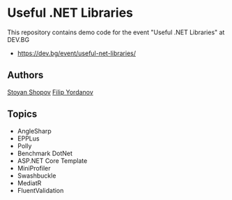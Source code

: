 # Useful .NET Libraries

This repository contains demo code for the event "Useful .NET Libraries" at DEV.BG
- https://dev.bg/event/useful-net-libraries/

## Authors
[Stoyan Shopov](https://github.com/StoyanShopov/)
[Filip Yordanov](https://github.com/PhilipYordanov/)

## Topics
- AngleSharp
- EPPLus
- Polly
- Benchmark DotNet
- ASP.NET Core Template
- MiniProfiler
- Swashbuckle
- MediatR
- FluentValidation
